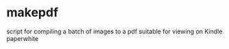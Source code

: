 # makepdf
script for compiling a batch of images to a pdf suitable for viewing on Kindle paperwhite
